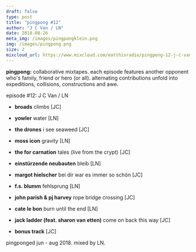 ```yaml
---
draft: false
type: post
title: "pingpong #12"
author: "J C Van / LN"
date: 2018-08-26
meta_img: /images/pingpongklein.png
img: /images/pingpong.png
size: 2
mixcloud_url: https://www.mixcloud.com/eatthisradio/pingpong-12-j-c-van-ln/ 
---
```


**pingpong:** collaborative mixtapes.
each episode features another opponent who's family, friend or hero (or all). alternating contributions unfold into expeditions, collisions, constructions and awe.

episode #12: J C Van / LN

- **broads** climbs [JC]
- **yowler** water [LN]
- **the drones** i see seaweed [JC]
- **moss icon** gravity [LN]
- **the for carnation** tales (live from the crypt) [JC]
- **einstürzende neubauten** bleib [LN]
- **margot hielscher** bei dir war es immer so schön [JC]
- **f.s. blumm** fehlsprung [LN]
- **john parish & pj harvey** rope bridge crossing [JC]
- **cate le bon** burn until the end [LN]
- **jack ladder (feat. sharon van etten)** come on back this way [JC]  



- **bonus track** [JC]

pingponged jun - aug 2018.
mixed by LN.
